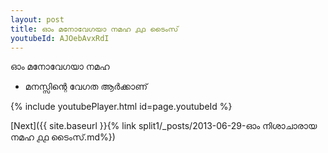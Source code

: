 ```yaml
---
layout: post
title: ഓം മനോവേഗയാ നമഹ ൧൧ ടൈംസ്
youtubeId: AJOebAvxRdI
---
```

 
 
 ഓം മനോവേഗയാ നമഹ 
 
 -  മനസ്സിന്റെ വേഗത ആർക്കാണ് 
 
  
 
  
 
 
 
 
 
 


{% include youtubePlayer.html id=page.youtubeId %}
 
[Next]({{ site.baseurl }}{% link  split1/_posts/2013-06-29-ഓം നിശാചാരായ നമഹ ൧൧ ടൈംസ്.md%})
 
